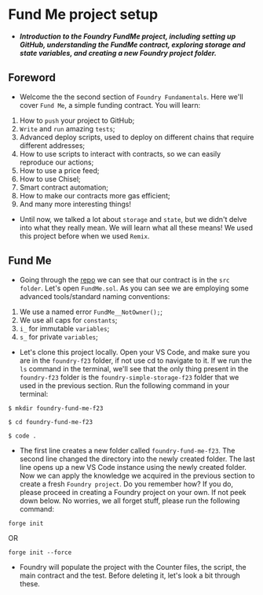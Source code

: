 # Fund Me project setup
- ***Introduction to the Foundry FundMe project, including setting up GitHub, understanding the FundMe contract, exploring storage and state variables, and creating a new Foundry project folder.***

## Foreword
- Welcome the the second section of `Foundry Fundamentals`. Here we'll cover `Fund Me`, a simple funding contract. You will learn:

1. How to `push` your project to GitHub;
2. `Write` and `run` amazing `tests`;
3. Advanced deploy scripts, used to deploy on different chains that require different addresses;
4. How to use scripts to interact with contracts, so we can easily reproduce our actions;
5. How to use a price feed;
6. How to use Chisel;
7. Smart contract automation;
8. How to make our contracts more gas efficient;
9. And many more interesting things!

- Until now, we talked a lot about `storage` and `state`, but we didn't delve into what they really mean. We will learn what all these means! We used this project before when we used `Remix`.

## Fund Me
- Going through the [repo](https://github.com/Cyfrin/foundry-fund-me-cu) we can see that our contract is in the `src folder`. Let's open `FundMe.sol`. As you can see we are employing some advanced tools/standard naming conventions:

1. We use a named error `FundMe__NotOwner();`;
2. We use all caps for `constants`;
3. `i_` for immutable `variables`;
4. `s_` for private `variables`;

- Let's clone this project locally. Open your VS Code, and make sure you are in the `foundry-f23` folder, if not use cd to navigate to it. If we run the `ls` command in the terminal, we'll see that the only thing present in the `foundry-f23` folder is the `foundry-simple-storage-f23` folder that we used in the previous section. Run the following command in your terminal:

```
$ mkdir foundry-fund-me-f23 

$ cd foundry-fund-me-f23 

$ code .
```

- The first line creates a new folder called `foundry-fund-me-f23`. The second line changed the directory into the newly created folder. The last line opens up a new VS Code instance using the newly created folder. Now we can apply the knowledge we acquired in the previous section to create a fresh `Foundry project`. Do you remember how? If you do, please proceed in creating a Foundry project on your own. If not peek down below. No worries, we all forget stuff, please run the following command:

```
forge init
```

OR

```
forge init --force
```

- Foundry will populate the project with the Counter files, the script, the main contract and the test. Before deleting it, let's look a bit through these.
